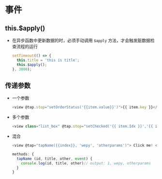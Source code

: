 # 事件

## this.\$apply()

  - 在异步函数中更新数据的时，必须手动调用 `$apply` 方法，才会触发脏数据检查流程的运行

    ```javascript
    setTimeout(() => {
      this.title = 'this is title';
      this.$apply();
    }, 3000);
    ```

## 传递参数

  - 一个参数

    ```javascript
    <view @tap.stop="setOrderStatus('{{item.value}}')">{{ item.key }}</view>
    ```

  - 多个参数

    ```javascript
    <view class="list_box" @tap.stop="setChecked('{{ item.Idx }}','{{ item.isBool }}')">>{{ item.key }}</view>
    ```

  - 混合

    ```javascript
    <view @tap="tapName({{index}}, 'wepy', 'otherparams')"> Click me! </view>

    methods: {
      tapName (id, title, other, event) {
        console.log(id, title, other)// output: 1, wepy, otherparams
      }
    }
    ```

